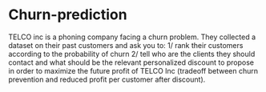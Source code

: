 # Churn-prediction

TELCO inc is a phoning company facing a churn problem. They collected a dataset on their past customers and ask you to: 
1/ rank their customers according to the probability of churn 
2/ tell who are the clients they should contact and what should be the relevant personalized discount to propose in order to maximize the future profit of TELCO Inc (tradeoff between churn prevention and reduced profit per customer after discount). 
